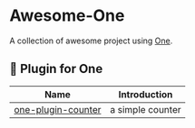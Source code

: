 # Awesome-One

A collection of awesome project using [One](https://laixiazheteng.com/one).


## :rocket: Plugin for One


| Name                                                         | Introduction                                                 |
| ------------------------------------------------------------ | ------------------------------------------------------------ |
| [one-plugin-counter](https://www.npmjs.com/package/one-plugin-counter) | a simple counter |

